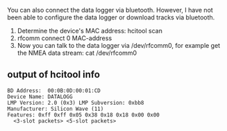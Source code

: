 You can also connect the data logger via bluetooth. However, I have not been able to configure the data logger or download tracks via bluetooth.

  1. Determine the device's MAC address: hcitool scan
  1. rfcomm connect 0 MAC-address
  1. Now you can talk to the data logger via /dev/rfcomm0, for example get the NMEA data stream: cat /dev/rfcomm0

## output of hcitool info ##
```
BD Address:  00:0B:0D:00:01:CD
Device Name: DATALOGG
LMP Version: 2.0 (0x3) LMP Subversion: 0xbb8
Manufacturer: Silicon Wave (11)
Features: 0xff 0xff 0x05 0x38 0x18 0x18 0x00 0x00
  <3-slot packets> <5-slot packets>
```